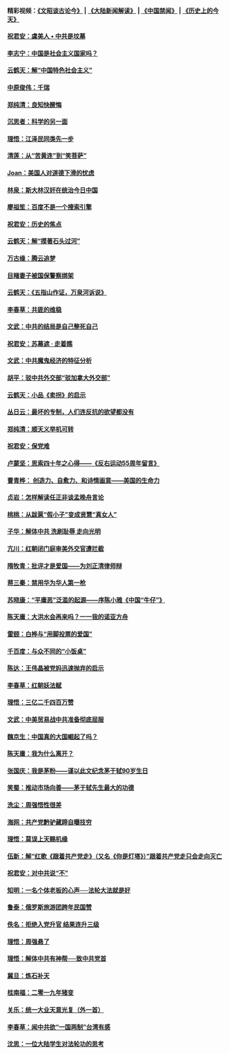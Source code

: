 #### 精彩视频：[《文昭谈古论今》](https://github.com/gfw-breaker/wenzhao/blob/master/README.md?t=01240030) | [《大陆新闻解读》](https://github.com/gfw-breaker/ntdtv-comedy/blob/master/README.md?t=01240030) | [《中国禁闻》](https://github.com/gfw-breaker/ntdtv-news/blob/master/README.md?t=01240030) | [《历史上的今天》](https://github.com/gfw-breaker/today-in-history/blob/master/README.md?t=01240030) 

#### [祝君安：虞美人 • 中共是坟墓](../pages/nsc993/n10996090.md?t=01240030) 

#### [李志宁：中国是社会主义国家吗？](../pages/nsc993/n10996097.md?t=01240030) 

#### [云鹤天：解“中国特色社会主义”](../pages/nsc993/n10996043.md?t=01240030) 

#### [中原俊伟：千瑞](../pages/nsc993/n10995401.md?t=01240030) 

#### [郑纯清：良知快醒悔](../pages/nsc993/n10995385.md?t=01240030) 

#### [沉思者：科学的另一面](../pages/nsc993/n10996074.md?t=01240030) 

#### [理悟：江泽民同类先一步](../pages/nsc993/n10995378.md?t=01240030) 

#### [清莲：从“苦黄连”到“笑菩萨”](../pages/nsc993/n10995466.md?t=01240030) 

#### [Joan：美国人对道德下滑的忧虑](../pages/nsc993/n10995424.md?t=01240030) 

#### [林泉：斯大林汉奸在统治今日中国](../pages/nsc993/n10995210.md?t=01240030) 

#### [廖祖笙：百度不是一个搜索引擎](../pages/nsc993/n10994961.md?t=01240030) 

#### [祝君安：历史的焦点](../pages/nsc993/n10994925.md?t=01240030) 

#### [云鹤天：解“摸著石头过河”](../pages/nsc993/n10993325.md?t=01240030) 

#### [万古缘：腾云追梦](../pages/nsc993/n10993120.md?t=01240030) 

#### [目睹妻子被国保警察绑架](../pages/nsc993/n10991525.md?t=01240030) 

#### [云鹤天：《五指山作证，万泉河诉说》](../pages/nsc993/n10991603.md?t=01240030) 

#### [李春草：共匪的维稳](../pages/nsc993/n10991348.md?t=01240030) 

#### [文武：中共的结局是自己整死自己](../pages/nsc993/n10989899.md?t=01240030) 

#### [祝君安：苏幕遮 · 走着瞧](../pages/nsc993/n10988901.md?t=01240030) 

#### [文武：中共魔鬼经济的特征分析](../pages/nsc993/n10987387.md?t=01240030) 

#### [胡平：驳中共外交部“驳加拿大外交部”](../pages/nsc993/n10987378.md?t=01240030) 

#### [云鹤天：小品《卖拐》的启示](../pages/nsc993/n10984392.md?t=01240030) 

#### [丛日云：最坏的专制，人们连反抗的欲望都没有](../pages/nsc993/n10984377.md?t=01240030) 

#### [郑纯清：顺天义举机可转](../pages/nsc993/n10984369.md?t=01240030) 

#### [祝君安：保党难](../pages/nsc993/n10984362.md?t=01240030) 

#### [卢蒙坚：思索四十年之心得——《反右运动55周年留言》](../pages/nsc993/n10984355.md?t=01240030) 

#### [曹青桦： 创造力、自愈力、和诗情画意——美国的生命力](../pages/nsc993/n10984216.md?t=01240030) 

#### [贞岩：怎样解读任正非谈孟晚舟言论](../pages/nsc993/n10984650.md?t=01240030) 

#### [桃桃：从跋扈“假小子”变成贤慧“真女人”](../pages/nsc993/n10984416.md?t=01240030) 

#### [子华：解体中共 洗刷耻辱 走向光明](../pages/nsc993/n10984019.md?t=01240030) 

#### [亢川：红朝闭门庭审美外交官遭拦截](../pages/nsc993/n10984050.md?t=01240030) 

#### [隋牧青：批评才是爱国——为刘正清律师辩](../pages/nsc993/n10983057.md?t=01240030) 

#### [蒋三秦：禁用华为华人第一枪](../pages/nsc993/n10982973.md?t=01240030) 

#### [苏晓康：“平庸恶”泛滥的起源——序陈小雅《中国“牛仔”》](../pages/nsc993/n10982008.md?t=01240030) 

#### [陈天庸：大洪水会再来吗？一一我的诺亚方舟](../pages/nsc993/n10981086.md?t=01240030) 

#### [雷颐：白桦与“用脚投票的爱国”](../pages/nsc993/n10981048.md?t=01240030) 

#### [千百度：与众不同的“小饭桌”](../pages/nsc993/n10978639.md?t=01240030) 

#### [陈达：王伟晶被党妈迅速抛弃的启示](../pages/nsc993/n10976450.md?t=01240030) 

#### [李春草：红朝妖法赋](../pages/nsc993/n10976387.md?t=01240030) 

#### [理悟：三亿二千四百万赞](../pages/nsc993/n10975966.md?t=01240030) 

#### [文武：中美贸易战中共准备彻底屈服](../pages/nsc993/n10974571.md?t=01240030) 

#### [魏京生：中国真的大国崛起了吗？](../pages/nsc993/n10974530.md?t=01240030) 

#### [陈天庸：我为什么离开？](../pages/nsc993/n10974493.md?t=01240030) 

#### [张国庆：我是茅粉——谨以此文纪念茅于轼90岁生日](../pages/nsc993/n10974477.md?t=01240030) 

#### [笑蜀：推动市场向善——茅于轼先生最大的功德](../pages/nsc993/n10974451.md?t=01240030) 

#### [洗尘：周强悟性很差](../pages/nsc993/n10973701.md?t=01240030) 

#### [海网：共产党黔驴藏蹄自曝技穷](../pages/nsc993/n10969562.md?t=01240030) 

#### [理悟：莫误上天赐机缘](../pages/nsc993/n10969514.md?t=01240030) 

#### [伍新：解“红歌《跟着共产党走》（又名《你是灯塔》）”跟着共产党走只会走向灭亡](../pages/nsc993/n10969074.md?t=01240030) 

#### [祝君安：对中共说“不”](../pages/nsc993/n10968464.md?t=01240030) 

#### [知明：一名个体老板的心声──法轮大法就是好](../pages/nsc993/n10967473.md?t=01240030) 

#### [鲁泰：俄罗斯旅游团跨年民国赞](../pages/nsc993/n10967035.md?t=01240030) 

#### [佚名：拒绝入党升官  结果连升三级](../pages/nsc993/n10965069.md?t=01240030) 

#### [理悟：周强悬了](../pages/nsc993/n10965044.md?t=01240030) 

#### [理悟：解体中共有神帮──致中共党首](../pages/nsc993/n10963824.md?t=01240030) 

#### [冀旦：炼石补天](../pages/nsc993/n10963818.md?t=01240030) 

#### [桂南福：二零一九年猪变](../pages/nsc993/n10963774.md?t=01240030) 

#### [关乐：统一大业天意光复（外一首）](../pages/nsc993/n10963765.md?t=01240030) 

#### [李春草：闻中共欲“一国两制”台湾有感](../pages/nsc993/n10963761.md?t=01240030) 

#### [沈思：一位大陆学生对法轮功的思考](../pages/nsc993/n10960706.md?t=01240030) 

